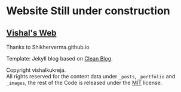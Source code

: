 # Website Still under construction

[Vishal's Web](https://vishalkukreja.github.io)
--

Thanks to Shikherverma.github.io

Template:
Jekyll blog based on [Clean Blog](http://startbootstrap.com/template-overviews/clean-blog/).

Copyright vishalkukreja.  
All rights reserved for the content data under `_posts`, `_portfolio` and `_images`, the rest of the 
Code is released under the [MIT]() license.
